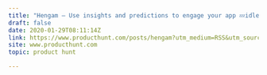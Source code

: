 ```yaml
---
title: "Hengam — Use insights and predictions to engage your app 💤idle users"
draft: false
date: 2020-01-29T08:11:14Z
link: https://www.producthunt.com/posts/hengam?utm_medium=RSS&utm_source=hune
site: www.producthunt.com
topic: product hunt  

---
```

